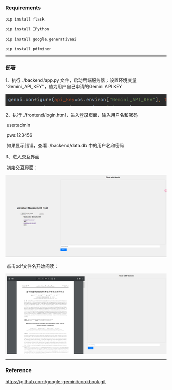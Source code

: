 ### Requirements

`pip install flask`

`pip install IPython`

`pip install google.generativeai`

`pip install pdfminer`

****



### 部署

1、执行 ./backend/app.py 文件，启动后端服务器；设置环境变量 “Gemini_API_KEY”，值为用户自己申请的Gemini API KEY

![](./picture/API_Key.png)

2、执行 ./frontend/login.html，进入登录页面，输入用户名和密码

​	user:admin

​	pws:123456

​	如果显示错误，查看 ./backend/data.db 中的用户名和密码

3、进入交互界面

​	初始交互界面：

![](./picture/1.png)

​	点击pdf文件名开始阅读：

![](./picture/2.png)
****

### Reference
https://github.com/google-gemini/cookbook.git
